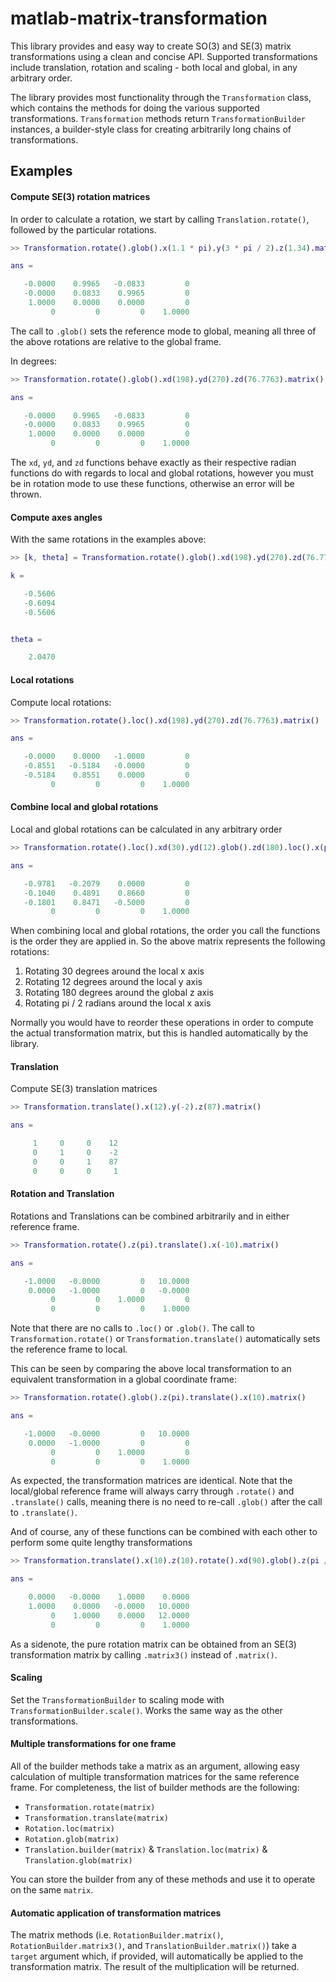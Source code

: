 # matlab-matrix-transformation

This library provides and easy way to create SO(3) and SE(3) matrix transformations using a clean and concise API. Supported transformations include translation, rotation and scaling - both local and global, in any arbitrary order.

The library provides most functionality through the `Transformation` class, which contains the methods for doing the various supported transformations. `Transformation` methods return `TransformationBuilder` instances, a builder-style class for creating arbitrarily long chains of transformations.

## Examples

#### Compute SE(3) rotation matrices

In order to calculate a rotation, we start by calling `Translation.rotate()`, followed by the particular rotations.

```matlab
>> Transformation.rotate().glob().x(1.1 * pi).y(3 * pi / 2).z(1.34).matrix()

ans =

   -0.0000    0.9965   -0.0833         0
   -0.0000    0.0833    0.9965         0
    1.0000    0.0000    0.0000         0
         0         0         0    1.0000
```

The call to `.glob()` sets the reference mode to global, meaning all three of the above rotations are relative to the global frame.

In degrees:

```matlab
>> Transformation.rotate().glob().xd(198).yd(270).zd(76.7763).matrix()

ans =

   -0.0000    0.9965   -0.0833         0
   -0.0000    0.0833    0.9965         0
    1.0000    0.0000    0.0000         0
         0         0         0    1.0000
```

The `xd`, `yd`, and `zd` functions behave exactly as their respective radian functions do with regards to local and global rotations, however you must be in rotation mode to use these functions, otherwise an error will be thrown.

#### Compute axes angles

With the same rotations in the examples above:

```matlab
>> [k, theta] = Transformation.rotate().glob().xd(198).yd(270).zd(76.7763).axis()

k =

   -0.5606
   -0.6094
   -0.5606


theta =

    2.0470
```

#### Local rotations

Compute local rotations:

```matlab
>> Transformation.rotate().loc().xd(198).yd(270).zd(76.7763).matrix()

ans =

   -0.0000    0.0000   -1.0000         0
   -0.8551   -0.5184   -0.0000         0
   -0.5184    0.8551    0.0000         0
         0         0         0    1.0000
```

#### Combine local and global rotations

Local and global rotations can be calculated in any arbitrary order

```matlab
>> Transformation.rotate().loc().xd(30).yd(12).glob().zd(180).loc().x(pi / 2).matrix()

ans =

   -0.9781   -0.2079    0.0000         0
   -0.1040    0.4891    0.8660         0
   -0.1801    0.8471   -0.5000         0
         0         0         0    1.0000
```

When combining local and global rotations, the order you call the functions is the order they are applied in. So the above matrix represents the following rotations:

1. Rotating 30 degrees around the local x axis
2. Rotating 12 degrees around the local y axis
3. Rotating 180 degrees around the global z axis
4. Rotating pi / 2 radians around the local x axis

Normally you would have to reorder these operations in order to compute the actual transformation matrix, but this is handled automatically by the library.

#### Translation

Compute SE(3) translation matrices

```matlab
>> Transformation.translate().x(12).y(-2).z(87).matrix()

ans =

     1     0     0    12
     0     1     0    -2
     0     0     1    87
     0     0     0     1
```


#### Rotation and Translation

Rotations and Translations can be combined arbitrarily and in either reference frame.

```matlab
>> Transformation.rotate().z(pi).translate().x(-10).matrix()

ans =

   -1.0000   -0.0000         0   10.0000
    0.0000   -1.0000         0   -0.0000
         0         0    1.0000         0
         0         0         0    1.0000
```

Note that there are no calls to `.loc()` or `.glob()`. The call to `Transformation.rotate()` or `Transformation.translate()` automatically sets the reference frame to local.

This can be seen by comparing the above local transformation to an equivalent transformation in a global coordinate frame:

```matlab
>> Transformation.rotate().glob().z(pi).translate().x(10).matrix()

ans =

   -1.0000   -0.0000         0   10.0000
    0.0000   -1.0000         0         0
         0         0    1.0000         0
         0         0         0    1.0000
```

As expected, the transformation matrices are identical. Note that the local/global reference frame will always carry through `.rotate()` and `.translate()` calls, meaning there is no need to re-call `.glob()` after the call to `.translate()`.

And of course, any of these functions can be combined with each other to perform some quite lengthy transformations

```matlab
>> Transformation.translate().x(10).z(10).rotate().xd(90).glob().z(pi / 2).translate().loc().y(2).matrix()

ans =

    0.0000   -0.0000    1.0000    0.0000
    1.0000    0.0000   -0.0000   10.0000
         0    1.0000    0.0000   12.0000
         0         0         0    1.0000
```

As a sidenote, the pure rotation matrix can be obtained from an SE(3) transformation matrix by calling `.matrix3()` instead of `.matrix()`.

#### Scaling

Set the `TransformationBuilder` to scaling mode with `TransformationBuilder.scale()`. Works the same way as the other transformations.

#### Multiple transformations for one frame

All of the builder methods take a matrix as an argument, allowing easy calculation of multiple transformation matrices for the same reference frame. For completeness, the list of builder methods are the following:

- `Transformation.rotate(matrix)`
- `Transformation.translate(matrix)`
- `Rotation.loc(matrix)`
- `Rotation.glob(matrix)`
- `Translation.builder(matrix)` & `Translation.loc(matrix)` & `Translation.glob(matrix)`

You can store the builder from any of these methods and use it to operate on the same `matrix`.

#### Automatic application of transformation matrices

The matrix methods (i.e. `RotationBuilder.matrix()`, `RotationBuilder.matrix3()`, and `TranslationBuilder.matrix()`) take a `target` argument which, if provided, will automatically be applied to the transformation matrix. The result of the multiplication will be returned.
